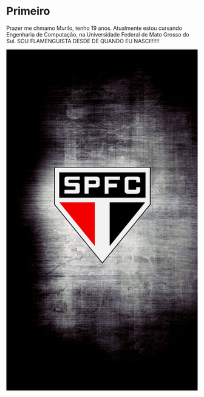 # Primeiro
Prazer me chmamo Murilo, tenho 19 anos. Atualmente estou cursando 
Engenharia de Computação, na Universidade Federal de Mato Grosso do Sul.
SOU FLAMENGUISTA DESDE DE QUANDO EU NASCI!!!!!!

![alt text](sp.jpg)